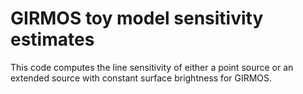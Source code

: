 # GIRMOS toy model sensitivity estimates

This code computes the line sensitivity of either a point source or an extended source with constant surface brightness for GIRMOS.
